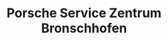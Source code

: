 ---
title: "Porsche Service Zentrum Bronschhofen"
url: /bronschhofen/porsche-service-zentrum-bronschhofen/
shop: Autohaus
---